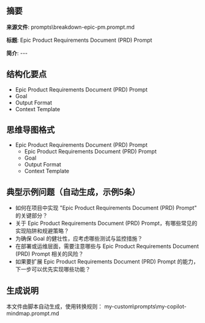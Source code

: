 ## 摘要

**来源文件**: prompts\breakdown-epic-pm.prompt.md

**标题**: Epic Product Requirements Document (PRD) Prompt

**简介**: ---

## 结构化要点

- Epic Product Requirements Document (PRD) Prompt
- Goal
- Output Format
- Context Template

## 思维导图格式

- Epic Product Requirements Document (PRD) Prompt
  - Epic Product Requirements Document (PRD) Prompt
  - Goal
  - Output Format
  - Context Template

## 典型示例问题（自动生成，示例5条）

- 如何在项目中实现 "Epic Product Requirements Document (PRD) Prompt" 的关键部分？
- 关于 Epic Product Requirements Document (PRD) Prompt，有哪些常见的实现陷阱和规避策略？
- 为确保 Goal 的健壮性，应考虑哪些测试与监控措施？
- 在部署或运维层面，需要注意哪些与 Epic Product Requirements Document (PRD) Prompt 相关的风险？
- 如果要扩展 Epic Product Requirements Document (PRD) Prompt 的能力，下一步可以优先实现哪些功能？

## 生成说明

本文件由脚本自动生成，使用转换规则： my-custom\prompts\my-copilot-mindmap.prompt.md
